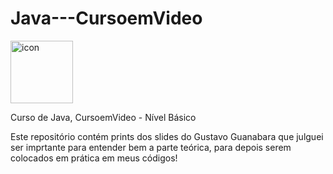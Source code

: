 # Java---CursoemVideo

<div style="display: flex; align-items: flex-start;"><img src="https://techstack-generator.vercel.app/java-icon.svg" alt="icon" align="left" width="100"/></div>

 Curso de Java, CursoemVideo - Nível Básico

 Este repositório contém prints dos slides do Gustavo Guanabara que julguei ser imprtante para entender bem a parte teórica, para depois serem colocados em prática em meus códigos!

